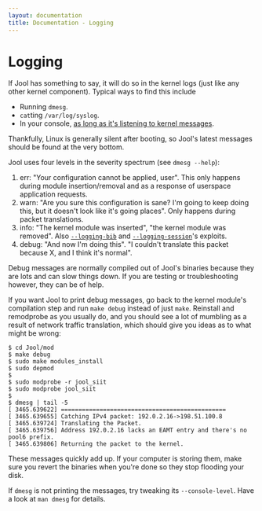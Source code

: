 ```yaml
---
layout: documentation
title: Documentation - Logging
---
```


# Logging

If Jool has something to say, it will do so in the kernel logs (just like any other kernel component). Typical ways to find this include

- Running `dmesg`.
- `cat`ting `/var/log/syslog`.
- In your console, [as long as it's listening to kernel messages](http://unix.stackexchange.com/a/13023).

Thankfully, Linux is generally silent after booting, so Jool's latest messages should be found at the very bottom.

Jool uses four levels in the severity spectrum (see `dmesg --help`):

1. err: "Your configuration cannot be applied, user". This only happens during module insertion/removal and as a response of userspace application requests.
2. warn: "Are you sure this configuration is sane? I'm going to keep doing this, but it doesn't look like it's going places". Only happens during packet translations.
3. info: "The kernel module was inserted", "the kernel module was removed". Also [`--logging-bib`](usr-flags-global.html#logging-bib) and [`--logging-session`](usr-flags-global.html#logging-session)'s exploits.
4. debug: "And now I'm doing this". "I couldn't translate this packet because X, and I think it's normal".

Debug messages are normally compiled out of Jool's binaries because they are lots and can slow things down. If you are testing or troubleshooting however, they can be of help.

If you want Jool to print debug messages, go back to the kernel module's compilation step and run `make debug` instead of just `make`. Reinstall and remodprobe as you usually do, and you should see a lot of mumbling as a result of network traffic translation, which should give you ideas as to what might be wrong:

	$ cd Jool/mod
	$ make debug
	$ sudo make modules_install
	$ sudo depmod
	$
	$ sudo modprobe -r jool_siit
	$ sudo modprobe jool_siit
	$
	$ dmesg | tail -5
	[ 3465.639622] ===============================================
	[ 3465.639655] Catching IPv4 packet: 192.0.2.16->198.51.100.8
	[ 3465.639724] Translating the Packet.
	[ 3465.639756] Address 192.0.2.16 lacks an EAMT entry and there's no pool6 prefix.
	[ 3465.639806] Returning the packet to the kernel.

These messages quickly add up. If your computer is storing them, make sure you revert the binaries when you're done so they stop flooding your disk.

If `dmesg` is not printing the messages, try tweaking its `--console-level`. Have a look at `man dmesg` for details.

